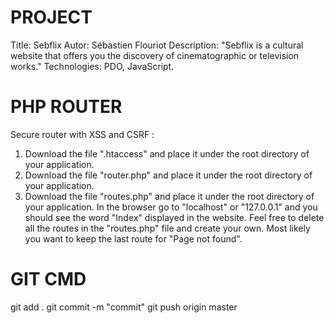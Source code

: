 # PROJECT

Title: Sebflix
Autor: Sébastien Flouriot
Description: "Sebflix is a cultural website that offers you the discovery of cinematographic or television works."
Technologies: PDO, JavaScript.

# PHP ROUTER

Secure router with XSS and CSRF :

1. Download the file ".htaccess" and place it under the root directory of your application.
2. Download the file "router.php" and place it under the root directory of your application.
3. Download the file "routes.php" and place it under the root directory of your application.
   In the browser go to "localhost" or "127.0.0.1" and you should see the word "Index" displayed in the website.
   Feel free to delete all the routes in the "routes.php" file and create your own. Most likely you want to keep the last route for "Page not found".

# GIT CMD

git add .
git commit -m "commit"
git push origin master
